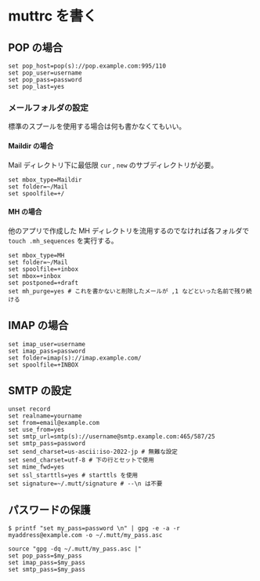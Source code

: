 # muttrc を書く

## POP の場合

    set pop_host=pop(s)://pop.example.com:995/110
    set pop_user=username
    set pop_pass=password
    set pop_last=yes

### メールフォルダの設定

標準のスプールを使用する場合は何も書かなくてもいい。

#### Maildir の場合

Mail ディレクトリ下に最低限 `cur` , `new` のサブディレクトリが必要。

    set mbox_type=Maildir
    set folder=~/Mail
    set spoolfile=+/

#### MH の場合

他のアプリで作成した MH ディレクトリを流用するのでなければ各フォルダで `touch .mh_sequences` を実行する。

    set mbox_type=MH
    set folder=~/Mail
    set spoolfile=+inbox
    set mbox=+inbox
    set postponed=+draft
    set mh_purge=yes # これを書かないと削除したメールが ,1 などといった名前で残り続ける

## IMAP の場合

    set imap_user=username
    set imap_pass=password
    set folder=imap(s)://imap.example.com/
    set spoolfile=+INBOX

## SMTP の設定

    unset record
    set realname=yourname
    set from=email@example.com
    set use_from=yes
    set smtp_url=smtp(s)://username@smtp.example.com:465/587/25
    set smtp_pass=password
    set send_charset=us-ascii:iso-2022-jp # 無難な設定
    set send_charset=utf-8 # 下の行とセットで使用
    set mime_fwd=yes
    set ssl_starttls=yes # starttls を使用
    set signature=~/.mutt/signature # --\n は不要

## パスワードの保護

    $ printf "set my_pass=password \n" | gpg -e -a -r myaddress@example.com -o ~/.mutt/my_pass.asc

    source "gpg -dq ~/.mutt/my_pass.asc |"
    set pop_pass=$my_pass
    set imap_pass=$my_pass
    set smtp_pass=$my_pass
